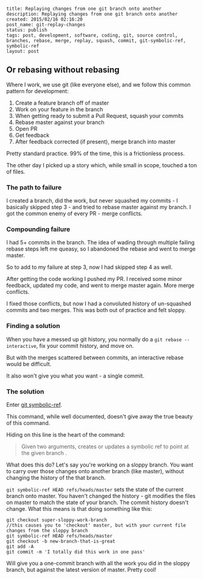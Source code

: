 ```
title: Replaying changes from one git branch onto another
description: Replaying changes from one git branch onto another
created: 2015/02/16 02:16:20
post_name: git-replay-changes
status: publish
tags: post, development, software, coding, git, source control, branches, rebase, merge, replay, squash, commit, git-symbolic-ref, symbolic-ref
layout: post
```

## Or rebasing without rebasing

Where I work, we use git (like everyone else), and we follow this common pattern for development:

1.  Create a feature branch off of master
2.  Work on your feature in the branch
3.  When getting ready to submit a Pull Request, squash your commits
4.  Rebase master against your branch
5.  Open PR
6.  Get feedback
7.  After feedback corrected (if present), merge branch into master

Pretty standard practice. 99% of the time, this is a frictionless process.

The other day I picked up a story which, while small in scope, touched a ton of files.

### The path to failure

I created a branch, did the work, but never squashed my commits - I basically skipped step 3 - and tried to rebase master against my branch. I got the common enemy of every PR - merge conflicts.

### Compounding failure

I had 5+ commits in the branch. The idea of wading through multiple failing rebase steps left me queasy, so I abandoned the rebase and went to merge master.

So to add to my failure at step 3, now I had skipped step 4 as well.

After getting the code working I pushed my PR. I received some minor feedback, updated my code, and went to merge master again. More merge conflicts.

I fixed those conflicts, but now I had a convoluted history of un-squashed commits and two merges. This was both out of practice and felt sloppy.

### Finding a solution

When you have a messed up git history, you normally do a `git rebase --interactive`, fix your commit history, and move on.

But with the merges scattered between commits, an interactive rebase would be difficult.

It also won't give you what you want - a single commit.

### The solution

Enter [git symbolic-ref](https://git-scm.com/docs/git-symbolic-ref).

This command, while well documented, doesn't give away the true beauty of this command.

Hiding on this line is the heart of the command:

>  Given two arguments, creates or updates a symbolic ref <name> to point at the given branch <ref>.

What does this do? Let's say you're working on a sloppy branch. You want to carry over those changes onto another branch (like master), without changing the history of the that branch.

`git symbolic-ref HEAD refs/heads/master` sets the state of the current branch onto master. You haven't changed the history - git modifies the files on master to match the state of your branch. The commit history doesn't change. What this means is that doing something like this:

```
git checkout super-sloppy-work-branch
//this causes you to 'checkout' master, but with your current file changes from the sloppy branch
git symbolic-ref HEAD refs/heads/master
git checkout -b new-branch-that-is-great
git add -A
git commit -m 'I totally did this work in one pass'
```

Will give you a one-commit branch with all the work you did in the sloppy branch, but against the latest version of master. Pretty cool!










